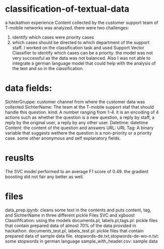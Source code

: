 # classification-of-textual-data
a hackathon experience
Content collected by the customer support team of T-mobile networks was analyzed. there were two challenges:
1. identify which cases were priority cases
2. which cases should be directed to which department of the support staff.
I worked on the classification task and used Support Vector Classifier to identify which cases can be a priority. the model was not very successful as the data was not balanced. Also I was not able to integrate a german language model that could help with the analysis of the text and so in the classification.
# data fields:
SichterGruppe: customer channel from where the customer data was collected
SichterName: The team at the T-mobile support staf that should handle this question.
kind: A number ranging from 1-4. it is an encoding of 4 actions such as whether the question is a new question, a reply by staff, a reply by the original user, a reply by any other user.
Datetime: datetime
Content: the content of the question and answers
URL: URL
Tag: A binary variable that suggests wethere the question is a non-priority or a priority case.
some other anonymous and self explanatory fields.
# reuslts
The SVC model performed to an average F1 score of 0.49. the gradient boosting did not fair any better as well.

# files
data_prep.ipynb: cleans some text in the contents and puts content, tag, and SichterName in three different pickle Files
SVC and xgboost Classififcation: using the models
documents.pl, labels.pl,tags.pl: pickle files that contain prepared data of almost 70% of the data provided in hackathon.
documents_test.pl, labels_test.pl: pickle files that contain prepared data of sample data file.
stopwords-de.txt,stopwords-de-wo-n.txt: some stopwords in german language
sample_with_header.csv: sample data

